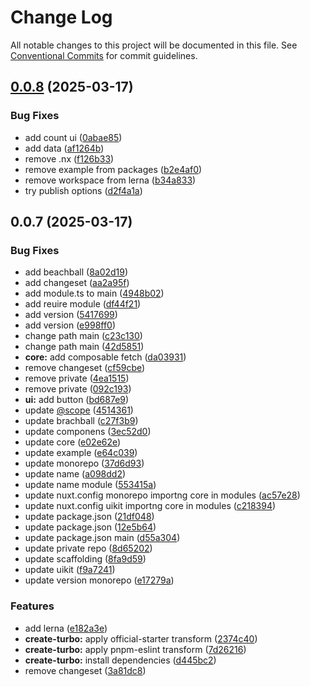 # Change Log

All notable changes to this project will be documented in this file.
See [Conventional Commits](https://conventionalcommits.org) for commit guidelines.

## [0.0.8](https://github.com/abbele/monorepo/compare/v0.0.7...v0.0.8) (2025-03-17)

### Bug Fixes

- add count ui ([0abae85](https://github.com/abbele/monorepo/commit/0abae8527a1d071200cba2d54d0b6c5b32df3b88))
- add data ([af1264b](https://github.com/abbele/monorepo/commit/af1264bded00676f1272eb80975cc1ad64a78aab))
- remove .nx ([f126b33](https://github.com/abbele/monorepo/commit/f126b33be352b4e64464afb4a739aea7d1c086fd))
- remove example from packages ([b2e4af0](https://github.com/abbele/monorepo/commit/b2e4af098d492880d5dbc0ad4fe7a3f172e3d8d3))
- remove workspace from lerna ([b34a833](https://github.com/abbele/monorepo/commit/b34a8337ae73493a310614367e8c235aad42fb41))
- try publish options ([d2f4a1a](https://github.com/abbele/monorepo/commit/d2f4a1a12857c4a44e4c1f91a52e19155929e59a))

## 0.0.7 (2025-03-17)

### Bug Fixes

- add beachball ([8a02d19](https://github.com/abbele/monorepo/commit/8a02d19a04e6cfed6a2893ce3b10021773698eae))
- add changeset ([aa2a95f](https://github.com/abbele/monorepo/commit/aa2a95f97768c96bdc12766416fb03144c05a347))
- add module.ts to main ([4948b02](https://github.com/abbele/monorepo/commit/4948b0282a5a1b22dbacb27e5311ccdb0beb7232))
- add reuire module ([df44f21](https://github.com/abbele/monorepo/commit/df44f21ad66b3a6f94220b0bc5af134885e450c1))
- add version ([5417699](https://github.com/abbele/monorepo/commit/54176994a0f9efb644f607af711fd4b20808a744))
- add version ([e998ff0](https://github.com/abbele/monorepo/commit/e998ff01a4e91d81bbb601ebc61328d256f510a7))
- change path main ([c23c130](https://github.com/abbele/monorepo/commit/c23c130b7cbb976fb0009135175a87d1715834cb))
- change path main ([42d5851](https://github.com/abbele/monorepo/commit/42d5851082a8bc6296ad46b289cd530f1230ff90))
- **core:** add composable fetch ([da03931](https://github.com/abbele/monorepo/commit/da039313c2361fc31a63f9aac00cb9aec63ab7ec))
- remove changeset ([cf59cbe](https://github.com/abbele/monorepo/commit/cf59cbe88911a0a6d9264eccb1518b9c449a167f))
- remove private ([4ea1515](https://github.com/abbele/monorepo/commit/4ea1515088c1d02854072792e37964c069a75b51))
- remove private ([092c193](https://github.com/abbele/monorepo/commit/092c19386758f542dd9cfa8fac74ec51bb8af348))
- **ui:** add button ([bd687e9](https://github.com/abbele/monorepo/commit/bd687e948715628ac28b1683c17d0368e70f4366))
- update [@scope](https://github.com/scope) ([4514361](https://github.com/abbele/monorepo/commit/45143614816b45c51d0d78c15c49d004747cfd53))
- update brachball ([c27f3b9](https://github.com/abbele/monorepo/commit/c27f3b92690b36a44517e5a059733a5ebfbe6feb))
- update componens ([3ec52d0](https://github.com/abbele/monorepo/commit/3ec52d0dd95d8ae937a7b51e6f87456fc413738d))
- update core ([e02e62e](https://github.com/abbele/monorepo/commit/e02e62eddc7d040baf34139ef6d6acfb5351f029))
- update example ([e64c039](https://github.com/abbele/monorepo/commit/e64c0398257019cd4a9522de35a631e29ad31e69))
- update monorepo ([37d6d93](https://github.com/abbele/monorepo/commit/37d6d9368678215363971ddd36265f449fabc6fc))
- update name ([a098dd2](https://github.com/abbele/monorepo/commit/a098dd2fe72686d011320115cd72087b6ca3f10f))
- update name module ([553415a](https://github.com/abbele/monorepo/commit/553415a5903ea95947d6b9d1ff0a7f6e81801154))
- update nuxt.config monorepo importng core in modules ([ac57e28](https://github.com/abbele/monorepo/commit/ac57e288f5b5c2206f739407e3681f027b37a79a))
- update nuxt.config uikit importng core in modules ([c218394](https://github.com/abbele/monorepo/commit/c218394c4e75dc196ce87857c32691ea52e3e20b))
- update package.json ([21df048](https://github.com/abbele/monorepo/commit/21df048ae960bed6c13ae4067741d1dbf36be816))
- update package.json ([12e5b64](https://github.com/abbele/monorepo/commit/12e5b643559ad449296cd98b5f2f9c6d899fdfdc))
- update package.json main ([d55a304](https://github.com/abbele/monorepo/commit/d55a30463ab1b22e84f6c4b3df8c84bcf25e51ca))
- update private repo ([8d65202](https://github.com/abbele/monorepo/commit/8d65202a1aeb3c8022c654d8f6ef040c5803a30f))
- update scaffolding ([8fa9d59](https://github.com/abbele/monorepo/commit/8fa9d59b873228c2c66943682f2098b059be7d57))
- update uikit ([f9a7241](https://github.com/abbele/monorepo/commit/f9a7241ed39e83561ddc9c857b1c74364f4de01a))
- update version monorepo ([e17279a](https://github.com/abbele/monorepo/commit/e17279af181d3ca4e9bd3f3032a18028c04f3ed5))

### Features

- add lerna ([e182a3e](https://github.com/abbele/monorepo/commit/e182a3ec75f8c95fd36e8b43b5d99ca1ea1e36b7))
- **create-turbo:** apply official-starter transform ([2374c40](https://github.com/abbele/monorepo/commit/2374c4061adf5f7c862302e7e4c4a2d37bd02cfd))
- **create-turbo:** apply pnpm-eslint transform ([7d26216](https://github.com/abbele/monorepo/commit/7d26216754b27bbf0cc68cc843a5ff1db09d722a))
- **create-turbo:** install dependencies ([d445bc2](https://github.com/abbele/monorepo/commit/d445bc216949835767d7c1ba4c9a70c31b08567a))
- remove changeset ([3a81dc8](https://github.com/abbele/monorepo/commit/3a81dc82a82c97e7d147e25756dfbe8214726d00))

